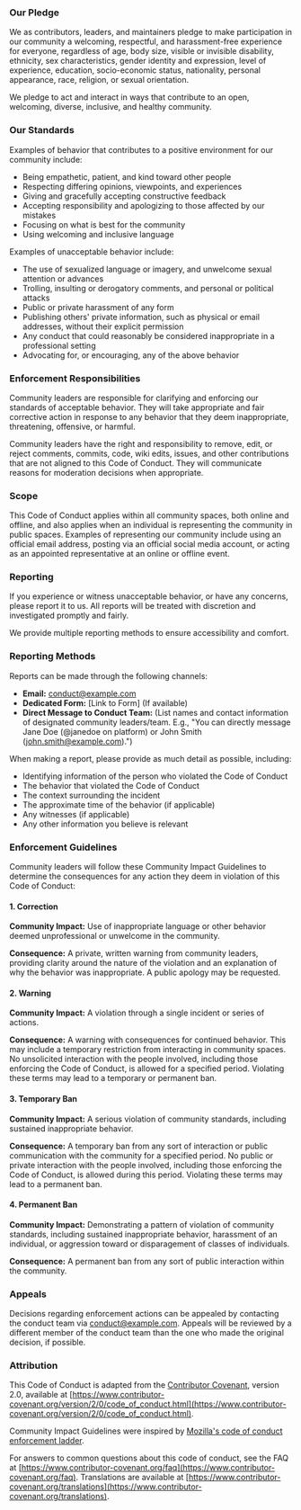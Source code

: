 ### Our Pledge

We as contributors, leaders, and maintainers pledge to make participation in our community a welcoming, respectful, and harassment-free experience for everyone, regardless of age, body size, visible or invisible disability, ethnicity, sex characteristics, gender identity and expression, level of experience, education, socio-economic status, nationality, personal appearance, race, religion, or sexual orientation.

We pledge to act and interact in ways that contribute to an open, welcoming, diverse, inclusive, and healthy community.

### Our Standards

Examples of behavior that contributes to a positive environment for our community include:

*   Being empathetic, patient, and kind toward other people
*   Respecting differing opinions, viewpoints, and experiences
*   Giving and gracefully accepting constructive feedback
*   Accepting responsibility and apologizing to those affected by our mistakes
*   Focusing on what is best for the community
*   Using welcoming and inclusive language

Examples of unacceptable behavior include:

*   The use of sexualized language or imagery, and unwelcome sexual attention or advances
*   Trolling, insulting or derogatory comments, and personal or political attacks
*   Public or private harassment of any form
*   Publishing others' private information, such as physical or email addresses, without their explicit permission
*   Any conduct that could reasonably be considered inappropriate in a professional setting
*   Advocating for, or encouraging, any of the above behavior

### Enforcement Responsibilities

Community leaders are responsible for clarifying and enforcing our standards of acceptable behavior. They will take appropriate and fair corrective action in response to any behavior that they deem inappropriate, threatening, offensive, or harmful.

Community leaders have the right and responsibility to remove, edit, or reject comments, commits, code, wiki edits, issues, and other contributions that are not aligned to this Code of Conduct. They will communicate reasons for moderation decisions when appropriate.

### Scope

This Code of Conduct applies within all community spaces, both online and offline, and also applies when an individual is representing the community in public spaces. Examples of representing our community include using an official email address, posting via an official social media account, or acting as an appointed representative at an online or offline event.

### Reporting

If you experience or witness unacceptable behavior, or have any concerns, please report it to us. All reports will be treated with discretion and investigated promptly and fairly.

We provide multiple reporting methods to ensure accessibility and comfort.

### Reporting Methods

Reports can be made through the following channels:

*   **Email:** [conduct@example.com](mailto:conduct@example.com)
*   **Dedicated Form:** [Link to Form] (If available)
*   **Direct Message to Conduct Team:** (List names and contact information of designated community leaders/team. E.g., "You can directly message Jane Doe (@janedoe on platform) or John Smith (john.smith@example.com).")

When making a report, please provide as much detail as possible, including:

*   Identifying information of the person who violated the Code of Conduct
*   The behavior that violated the Code of Conduct
*   The context surrounding the incident
*   The approximate time of the behavior (if applicable)
*   Any witnesses (if applicable)
*   Any other information you believe is relevant

### Enforcement Guidelines

Community leaders will follow these Community Impact Guidelines to determine the consequences for any action they deem in violation of this Code of Conduct:

#### 1. Correction

**Community Impact:** Use of inappropriate language or other behavior deemed unprofessional or unwelcome in the community.

**Consequence:** A private, written warning from community leaders, providing clarity around the nature of the violation and an explanation of why the behavior was inappropriate. A public apology may be requested.

#### 2. Warning

**Community Impact:** A violation through a single incident or series of actions.

**Consequence:** A warning with consequences for continued behavior. This may include a temporary restriction from interacting in community spaces. No unsolicited interaction with the people involved, including those enforcing the Code of Conduct, is allowed for a specified period. Violating these terms may lead to a temporary or permanent ban.

#### 3. Temporary Ban

**Community Impact:** A serious violation of community standards, including sustained inappropriate behavior.

**Consequence:** A temporary ban from any sort of interaction or public communication with the community for a specified period. No public or private interaction with the people involved, including those enforcing the Code of Conduct, is allowed during this period. Violating these terms may lead to a permanent ban.

#### 4. Permanent Ban

**Community Impact:** Demonstrating a pattern of violation of community standards, including sustained inappropriate behavior, harassment of an individual, or aggression toward or disparagement of classes of individuals.

**Consequence:** A permanent ban from any sort of public interaction within the community.

### Appeals

Decisions regarding enforcement actions can be appealed by contacting the conduct team via [conduct@example.com](mailto:conduct@example.com). Appeals will be reviewed by a different member of the conduct team than the one who made the original decision, if possible.

### Attribution

This Code of Conduct is adapted from the [Contributor Covenant][homepage], version 2.0, available at [https://www.contributor-covenant.org/version/2/0/code_of_conduct.html](https://www.contributor-covenant.org/version/2/0/code_of_conduct.html).

Community Impact Guidelines were inspired by [Mozilla's code of conduct enforcement ladder](https://github.com/mozilla/diversity).

[homepage]: https://www.contributor-covenant.org

For answers to common questions about this code of conduct, see the FAQ at [https://www.contributor-covenant.org/faq](https://www.contributor-covenant.org/faq). Translations are available at [https://www.contributor-covenant.org/translations](https://www.contributor-covenant.org/translations).